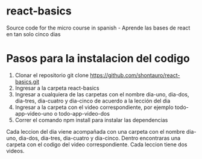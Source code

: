 # react-basics
Source code for the micro course in spanish - Aprende las bases de react en tan solo cinco dias

# Pasos para la instalacion del codigo

1. Clonar el repositorio git clone https://github.com/shontauro/react-basics.git
2. Ingresar a la carpeta react-basics
3. Ingresar a cualquiera de las carpetas con el nombre dia-uno, dia-dos, dia-tres, dia-cuatro y dia-cinco de acuerdo a la lección del dia
4. Ingresar a la carpeta con el video correspondiente, por ejemplo todo-app-video-uno o todo-app-video-dos
5. Correr el comando npm install para instalar las dependencias



Cada leccion del dia viene acompañada con una carpeta con el nombre dia-uno, dia-dos, dia-tres, dia-cuatro y dia-cinco. Dentro encontraras una carpeta con el codigo del video correspondiente. Cada leccion tiene dos videos.


